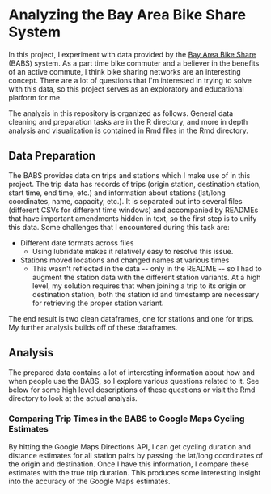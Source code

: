 # Analyzing the Bay Area Bike Share System

In this project, I experiment with data provided by the [Bay Area Bike Share](http://www.bayareabikeshare.com/open-data) (BABS) system. As a part time bike commuter and a believer in the benefits of an active commute, I think bike sharing networks are an interesting concept. There are a lot of questions that I'm interested in trying to solve with this data, so this project serves as an exploratory and educational platform for me.

The analysis in this repository is organized as follows. General data cleaning and preparation tasks are in the R directory, and more in depth analysis and visualization is contained in Rmd files in the Rmd directory.

## Data Preparation

The BABS provides data on trips and stations which I make use of in this project. The trip data has records of trips (origin station, destination station, start time, end time, etc.) and information about stations (lat/long coordinates, name, capacity, etc.). It is separated out into several files (different CSVs for different time windows) and accompanied by READMEs that have important amendments hidden in text, so the first step is to unify this data. Some challenges that I encountered during this task are:

* Different date formats across files
    * Using lubridate makes it relatively easy to resolve this issue. 
* Stations moved locations and changed names at various times
    * This wasn't reflected in the data -- only in the README -- so I had to augment the station data with the different station variants. At a high level, my solution requires that when joining a trip to its origin or destination station, both the station id and timestamp are necessary for retrieving the proper station variant.

The end result is two clean dataframes, one for stations and one for trips. My further analysis builds off of these dataframes.

## Analysis

The prepared data contains a lot of interesting information about how and when people use the BABS, so I explore various questions related to it. See below for some high level descriptions of these questions or visit the Rmd directory to look at the actual analysis.

### Comparing Trip Times in the BABS to Google Maps Cycling Estimates
By hitting the Google Maps Directions API, I can get cycling duration and distance estimates for all station pairs by passing the lat/long coordinates of the origin and destination. Once I have this information, I compare these estimates with the true trip duration. This produces some interesting insight into the accuracy of the Google Maps estimates.
